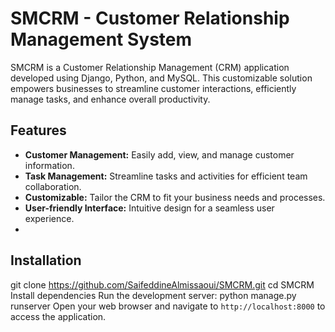 # SMCRM - Customer Relationship Management System
SMCRM is a Customer Relationship Management (CRM) application developed using Django, Python, and MySQL. This customizable solution empowers businesses to streamline customer interactions, efficiently manage tasks, and enhance overall productivity.
## Features

- **Customer Management:** Easily add, view, and manage customer information.
- **Task Management:** Streamline tasks and activities for efficient team collaboration.
- **Customizable:** Tailor the CRM to fit your business needs and processes.
- **User-friendly Interface:** Intuitive design for a seamless user experience.
- 
## Installation

git clone https://github.com/SaifeddineAlmissaoui/SMCRM.git
cd SMCRM
Install dependencies
Run the development server:  python manage.py runserver
Open your web browser and navigate to `http://localhost:8000` to access the application.
